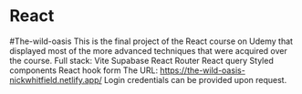 # React

#The-wild-oasis
This is the final project of the React course on Udemy that displayed most of the more advanced techniques that were acquired over the course.
Full stack:
  Vite
  Supabase
  React Router
  React query
  Styled components
  React hook form
The URL: https://the-wild-oasis-nickwhitfield.netlify.app/
Login credentials can be provided upon request.


